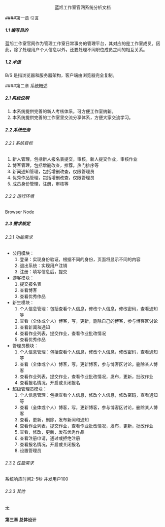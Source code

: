 <center>蓝旭工作室官网系统分析文档</center>

####第一章 引言

##### 1.1 编写目的
蓝旭工作室官网作为管理工作室日常事务的管理平台，其对应的是工作室成员，因此，除了处理用户个人信息以外，还要处理不同职位成员之间的相互关系。
##### 1.2 术语
B/S 是指浏览器和服务器架构，客户端由浏览器完全复制。

####第二章 系统概述

##### 2.1 系统说明
1. 本系统提供完善的新人考核体系，可方便工作室纳新。
2. 本系统提供完善的工作室里交流分享体系，方便大家交流学习。
   
##### 2.2 系统任务
###### 2.2.1 系统目标
1. 新人管理，包括新人报名表提交，审核，新人提交作业，审核作业
2. 博客管理，包括增删改查，推荐，热门排序等
3. 新闻通知管理，包括增删改查，仅限管理员
4. 优秀作品管理，包括增删改查，仅限管理员
5. 成员身份管理，注册，审核等
   
###### 2.2.2 运行环境
Browser
Node

##### 2.3 需求规定
###### 2.3.1 功能需求
- 公用模块： 
  1. 登录：实现身份验证，根据不同的身份，页面将显示不同的内容 
  2. 退出系统：实现用户注销
  3. 注册：填写信息后，提交
- 游客模块：
  1. 提交报名表
  2. 查看博客
  3. 查看优秀作品
- 新生模块：
  1. 个人信息管理：包括查看个人信息，修改个人信息，修改密码，查看通知等
  2. 查看（全体或个人）博客，写，更新，删除自己的博客，参与博客区讨论
  3. 查看新闻和通知
  4. 查看作业列表，提交作业，查看作业批改情况
  5. 查看优秀作品
- 管理员模块：
  1. 个人信息管理：包括查看个人信息，修改个人信息，修改密码，查看通知等
  2. 查看（全体或个人）博客，写，更新博客，参与博客区讨论，删除某人博客
  3. 查看作业列表，提交作业，查看作业批改情况，发布，更新，批改作业
  4. 查看报名情况，开启或关闭报名
- 超级管理员模块：
  1. 个人信息管理：包括查看个人信息，修改个人信息，修改密码，查看通知等
  2. 查看（全体或个人）博客，写，更新博客，参与博客区讨论，删除某人博客
  3. 查看，更新，删除，发布新闻和通知
  4. 查看作业列表，提交作业，查看作业批改情况，发布，更新，批改作业
  5. 查看，修改，更新，发布优秀作品
  6. 查看注册申请，通过或拒绝注册
  7. 查看报名情况，开启或关闭报名
  8. 设置管理员
   
###### 2.3.2 性能需求
系统响应时间2-5秒
并发用户100
###### 2.3.3 其他
无

#### 第三章 总体设计
